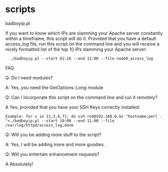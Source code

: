 # scripts

badboyip.pl

If you want to know which IPs are slamming your Apache server constantly within a timeframe, this script will do it.
Provided that you have a default access_log file, run this script on the command line and you will receive a nicely formatted list of the top 10 IPs slamming your Apache server:

      ./badboyip.pl --start 02:26 --end 11:00 --file node0_access_log


FAQ

Q: Do I need modules?

A: Yes, you need the GetOptions::Long module

Q: Can I incorporate this script on the command line and run it remotely?

A Yes, provided that you have your SSH Keys correctly installed:

    Example: for x in {2,3,6,7}; do ssh rod@192.168.0.$x "hostname;perl - "<./badboyip.pl --start 10:00 --end 11:00 --file /var/log/httpd/access_log;done

Q: Will you be adding more stuff to the script?

A: Yes, I will be adding more and more goodies.

Q: Will you entertain enhancement requests?

A Absolutely!


